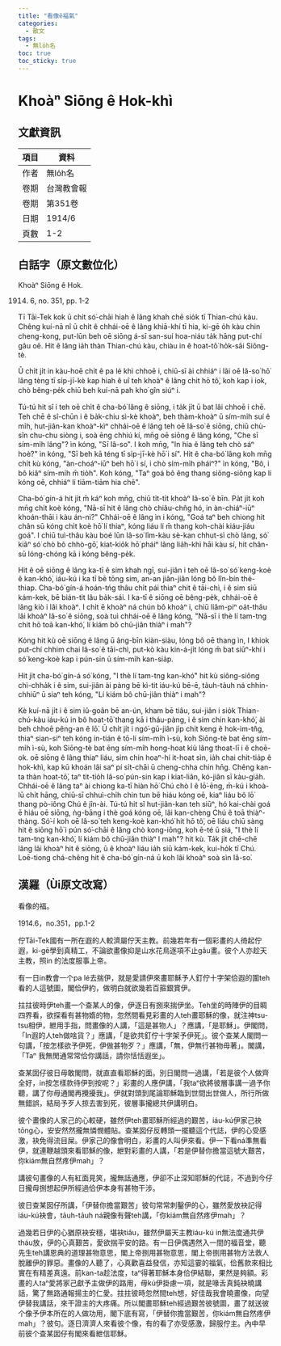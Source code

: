 ```yaml
---
title: "看像ê福氣"
categories:
  - 散文
tags:
  - 無lo̍h名
toc: true
toc_sticky: true
---
```


# Khoàⁿ Siōng ê Hok-khì

## 文獻資訊

| 項目 | 資料 |
|---|---|
| 作者 | 無lo̍h名 |
| 卷期 | 台灣教會報 |
| 卷期 | 第351卷 |
| 日期 | 1914/6 |
| 頁數 | 1-2 |

## 白話字（原文數位化）

Khoàⁿ Siōng ê Hok.

1914. 6, no. 351, pp. 1-2

Tī Tāi-Tek kok ū chi̍t só͘-chāi hiah ê lâng khah chē sio̍k tī Thian-chú kàu. Chêng kuí-nā nî ū chi̍t ê chhái-oē ê lâng khiā-khí tī hia, ki-gē o̍h kàu chin cheng-kong, put-lūn beh oē siōng á-sī san-suí hoa-niáu ta̍k hāng put-chí gâu oē. Hit ê lâng ia̍h thàn Thian-chú kàu, chiàu in ê hoat-tō͘ ho̍k-sāi Siōng-tè.

Ū chi̍t ji̍t in kàu-hoē chi̍t ê pa lé khì chhoē i, chiū-sī ài chhiáⁿ i lâi oē Iâ-so͘ hō͘ lâng tèng tī si̍p-jī-kè kap hiah ê uî teh khoàⁿ ê lâng chit hō tô͘, koh kap i iok, chò bêng-pe̍k chiū beh kuí-nā pah kho͘ gîn siúⁿ i.

Tú-tú hit sî i teh oē chi̍t ê cha-bó͘ lâng ê siōng, i ta̍k ji̍t ū bat lâi chhoē i chē. Teh chē ê sî-chūn i ê ba̍k-chiu sì-kè khoàⁿ, beh thàm-khoàⁿ ū sím-mi̍h suí ê mi̍h, hut-jiân-kan khoàⁿ-kìⁿ chhái-oē ê lâng teh oē Iâ-so͘ ê siōng, chiū chù-sîn chu-chu siòng i, soà ēng chhiú kí, mn̄g oē siōng ê lâng kóng, "Che sī sím-mi̍h lâng"? ìn kóng, "Sī Iâ-so͘". I koh mn̄g, "In hia ê lâng teh chò sáⁿ hoè?" ìn kóng, "Sī beh kā téng tī si̍p-jī-kè hō͘ i sí". Hit ê cha-bó͘ lâng koh mn̄g chi̍t kù kóng, "àn-choáⁿ-iūⁿ beh hō͘ i sí, i chò sím-mi̍h pháiⁿ?" ìn kóng, "Bô, i bô kiâⁿ sím-mi̍h m̄ tio̍h". Koh kóng, "Taⁿ goá bô êng thang siông-siông kap lí kóng oē, chhiáⁿ lí tiām-tiām hia chē".

Cha-bó͘ gín-á hit ji̍t m̄ káⁿ koh mn̄g, chiū ti̍t-ti̍t khoàⁿ Iâ-so͘ ê bīn. Pa̍t ji̍t koh mn̄g chi̍t koè kóng, "Nā-sī hit ê lâng chò chiâu-chn̂g hó, in àn-chiáⁿ-iūⁿ khoán-thāi i kàu án-ni?" Chhái-oē ê lâng ìn i kóng, "Goá taⁿ beh chiong hit chân sū kóng chi̍t koè hō͘ lí thiaⁿ, kóng liáu lí m̄ thang koh-chài kiáu-jiáu goá". I chiū tuì-thâu kàu boé lūn Iâ-so͘ lîm-kàu sè-kan chhut-sì chò lâng, só͘ kiâⁿ só͘ chò bô chhò-gō͘, kiat-kio̍k hō͘ pháiⁿ lâng lia̍h-khì hāi kàu sí, hit chân-sū lóng-chóng kā i kóng bêng-pe̍k.

Hit ê oē siōng ê lâng ka-tī ê sim khah ngī, sui-jiân i teh oē Iâ-so͘ só͘ keng-koè ê kan-khó͘, iáu-kú i ka tī bē tōng sim, an-an jiân-jiân lóng bô lîn-bín thé-thiap. Cha-bó͘ gín-á hoán-tńg thâu chi̍t pái thiaⁿ chit ê tāi-chì, i ê sim siū kám-kek, bē bián-tit lâu ba̍k-sái. I ka-tī ê siōng oē bêng-pe̍k, chhái-oē ê lâng kiò i lâi khoàⁿ. I chi̍t ē khoàⁿ ná chún bô khoàⁿ i, chiū liâm-piⁿ oa̍t-thâu lâi khoàⁿ Iâ-so͘ ê siōng, soà tuì chhái-oē ê lâng kóng, "Nā-sī i thè lí tam-tng chit hō toā kan-khó͘, lí kiám bô chū-jiân thiàⁿ i mah"?

Kóng hit kù oē siōng ê lâng ū âng-bīn kiàn-siàu, lóng bô oē thang ìn, I khiok put-chí chhim chai Iâ-so͘ ê tāi-chì, put-kò kàu kin-á-ji̍t lóng m̄ bat siūⁿ-khí i só͘ keng-koè kap i pún-sin ū sím-mi̍h kan-sia̍p.

Hit ji̍t cha-bó͘ gín-á só͘ kóng, "I thè lí tam-tng kan-khó͘" hit kù siông-siông chì-chha̍k i ê sim, sui-jiân ài pàng bē kì-tit iáu-kú bē-ē, ta̍uh-ta̍uh ná chhin-chhiūⁿ ū siaⁿ teh kóng, "Lí kiám bô chū-jiân thiàⁿ i mah"?

Kè kuí-nā ji̍t i ê sim iû-goân bē an-ún, kham bē tiâu, sui-jiân i sio̍k Thian-chú-kàu iáu-kú in bô hoat-tō͘ thang kā i tháu-pàng, i ê sim chin kan-khó͘, ài beh chhoē pêng-an ê lō͘. Ū chi̍t ji̍t i ngó͘-gū-jiân ji̍p chi̍t keng ê hok-im-tn̂g, thiaⁿ sian-siⁿ teh kóng in-tián ê tō-lí sím-mi̍h ì-sù, koh Siōng-tè bat ēng sím-mi̍h ì-sù, koh Siōng-tè bat ēng sím-mi̍h hong-hoat kiù lâng thoat-lī i ê choē-ok. oē siōng ê lâng thiaⁿ liáu, sim chin hoaⁿ-hí it-hoat sìn, ia̍h chai chit-tia̍p ê hok-khì, kap kū khoán lâi saⁿ pí si̍t-chāi ū cheng-chha chin hn̄g. Chêng kan-ta thàn hoat-tō͘, taⁿ tit-tio̍h Iâ-so͘ pún-sin kap i kiat-liân, kó-jiân sī kàu-gia̍h. Chhái-oē ê lâng taⁿ ài chiong ka-tī hiàn hō͘ Chú chò I ê lō͘-ēng, m̄-kú i khoà-lū chi̍t hāng, chiū-sī chhuì-chi̍h chin tun bē hiáu kóng oē, kiaⁿ liáu bô lō͘ thang pò-iông Chú ê jîn-ài. Tú-tú hit sî hut-jiân-kan teh siūⁿ, hó kai-chài goá ē hiáu oē siōng, ǹg-bāng i thè goá kóng oē, lâi kan-chèng Chú ê toā thiàⁿ-thàng. Só͘-í koh oē Iâ-so͘ teh keng-koè kan-khó͘ hit hō tô͘, oē liáu chiū sàng hit ê siōng hō͘ i pún só͘-chāi ê lâng chò kong-iōng, koh ē-té ū siá, "I thè lí tam-tng kan-khó͘, lí kiám bô chū-jiân thiàⁿ I mah"? hit kù. Ta̍k ji̍t chē-chē lâng lâi khoàⁿ hit ê siōng, ū ê khoàⁿ liáu ia̍h siū kám-kek, kui-ho̍k tī Chú. Loē-tiong chá-chêng hit ê cha-bó͘ gín-ná ū koh lâi khoàⁿ soà sìn Iâ-so͘.

## 漢羅（Ùi原文改寫）

看像的福。

1914.6，no.351，pp.1-2

佇Tāi-Tek國有一所在遐的人較濟屬佇天主教。前幾若年有一個彩畫的人徛起佇遐，ki-gē學到真精工，不論欲畫像抑是山水花鳥逐項不止gâu畫。彼个人亦趁天主教，照in 的法度服事上帝。

有一日in教會一个pa lé去揣伊，就是愛請伊來畫耶穌予人釘佇十字架佮遐的圍teh看的人這號圖，閣佮伊約，做明白就欲幾若百箍銀賞伊。

拄拄彼時伊teh畫一个查某人的像，伊逐日有捌來揣伊坐。Teh坐的時陣伊的目睭四界看，欲探看有甚物媠的物，忽然間看見彩畫的人teh畫耶穌的像，就注神tsu-tsu相伊，紲用手指，問畫像的人講，「這是甚物人」？應講，「是耶穌」。伊閣問，「In遐的人teh做啥貨？」應講，「是欲共釘佇十字架予伊死」。彼个查某人閣問一句講，「按怎樣欲予伊死，伊做甚物歹？」應講，「無，伊無行甚物毋著」。閣講，「Taⁿ 我無閒通常常佮你講話，請你恬恬遐坐」。

查某囡仔彼日毋敢閣問，就直直看耶穌的面。別日閣問一過講，「若是彼个人做齊全好，in按怎樣款待伊到按呢？」彩畫的人應伊講，「我taⁿ欲將彼層事講一過予你聽，講了你毋通閣再攪擾我」。伊就對頭到尾論耶穌臨到世間出世做人，所行所做無錯誤，結局予歹人掠去害到死，彼層事攏總共伊講明白。

彼个畫像的人家己的心較硬，雖然伊teh畫耶穌所經過的艱苦，iáu-kú伊家己袂tōng心，安安然然攏無憐憫體貼。查某囡仔反轉頭一擺聽這个代誌，伊的心受感激，袂免得流目屎。伊家己的像會明白，彩畫的人叫伊來看。伊一下看ná準無看伊，就連鞭越頭來看耶穌的像，紲對彩畫的人講，「若是伊替你擔當這號大艱苦，你kiám無自然疼伊mah」？

講彼句畫像的人有紅面見笑，攏無話通應，伊卻不止深知耶穌的代誌，不過到今仔日攏毋捌想起伊所經過佮伊本身有甚物干涉。

彼日查某囡仔所講，「伊替你擔當艱苦」彼句常常刺鑿伊的心，雖然愛放袂記得iáu-kú袂會，ta̍uh-ta̍uh ná親像有聲teh講，「你kiám無自然疼伊mah」？

過幾若日伊的心猶原袂安穩，堪袂tiâu，雖然伊屬天主教iáu-kú in無法度通共伊tháu放，伊的心真艱苦，愛欲揣平安的路。有一日伊偶遇然入一間的福音堂，聽先生teh講恩典的道理甚物意思，閣上帝捌用甚物意思，閣上帝捌用甚物方法救人脫離伊的罪惡。畫像的人聽了，心真歡喜益發信，亦知這霎的福氣，佮舊款來相比實在有精差真遠。前kan-ta趁法度，taⁿ得著耶穌本身佮伊結聯，果然是夠額。彩畫的人taⁿ愛將家己獻予主做伊的路用，毋kú伊掛慮一項，就是喙舌真鈍袂曉講話，驚了無路通報揚主的仁愛。拄拄彼時忽然間teh想，好佳哉我會曉畫像，向望伊替我講話，來干證主的大疼痛。所以閣畫耶穌teh經過艱苦彼號圖，畫了就送彼个像予伊本所在的人做功用，閣下底有寫，「伊替你擔當艱苦，你kiám無自然疼伊mah」？彼句。逐日濟濟人來看彼个像，有的看了亦受感激，歸服佇主。內中早前彼个查某囡仔有閣來看紲信耶穌。
